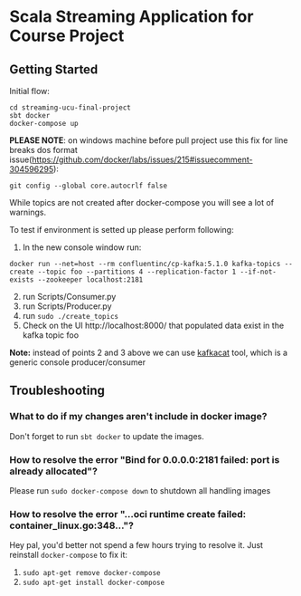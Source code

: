 # Scala Streaming Application for Course Project

## Getting Started
Initial flow:
```
cd streaming-ucu-final-project
sbt docker
docker-compose up
```

**PLEASE NOTE**: on windows machine before pull project use this fix for line breaks dos format issue(https://github.com/docker/labs/issues/215#issuecomment-304596295):
```
git config --global core.autocrlf false
```

While topics are not created after docker-compose you will see a lot of warnings.

To test if environment is setted up please perform following:
1) In the new console window run:
```
docker run --net=host --rm confluentinc/cp-kafka:5.1.0 kafka-topics --create --topic foo --partitions 4 --replication-factor 1 --if-not-exists --zookeeper localhost:2181
```
2) run Scripts/Consumer.py
3) run Scripts/Producer.py
4) run `sudo ./create_topics`
5) Check on the UI http://localhost:8000/ that populated data exist in the kafka topic foo

**Note:** instead of points 2 and 3 above we can use [kafkacat](https://github.com/edenhill/kafkacat) tool, which is a generic console producer/consumer

## Troubleshooting
### What to do if my changes aren't include in docker image?
Don't forget to run `sbt docker` to update the images.
### How to resolve the error "Bind for 0.0.0.0:2181 failed: port is already allocated"?
Please run `sudo docker-compose down` to shutdown all handling images
### How to resolve the error "...oci runtime create failed: container_linux.go:348..."?
Hey pal, you'd better not spend a few hours trying to resolve it. Just reinstall `docker-compose` to fix it:
1. `sudo apt-get remove docker-compose`
2. `sudo apt-get install docker-compose`
